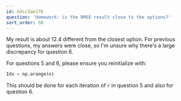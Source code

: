 ```yaml
---
id: bdcc3ae17b
question: 'Homework: is the RMSE result close to the options?'
sort_order: 50
---
```


My result is about 12.4 different from the closest option. For previous questions, my answers were close, so I'm unsure why there's a large discrepancy for question 6.

For questions 5 and 6, please ensure you reinitialize with:

```python
Idx = np.arange(n)
```

This should be done for each iteration of `r` in question 5 and also for question 6.